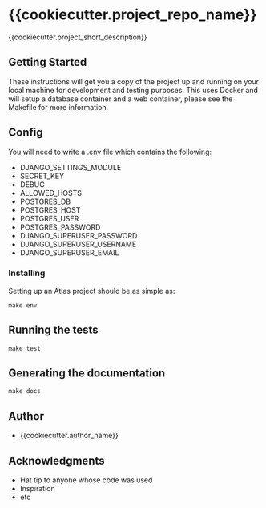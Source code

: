 # {{cookiecutter.project_repo_name}}

{{cookiecutter.project_short_description}}

## Getting Started

These instructions will get you a copy of the project up and running on your local machine for development and testing purposes. This uses Docker and will setup a database container and a web container, please see the Makefile for more information.

## Config

You will need to write a .env file which contains the following:

* DJANGO_SETTINGS_MODULE
* SECRET_KEY
* DEBUG
* ALLOWED_HOSTS
* POSTGRES_DB
* POSTGRES_HOST
* POSTGRES_USER
* POSTGRES_PASSWORD
* DJANGO_SUPERUSER_PASSWORD
* DJANGO_SUPERUSER_USERNAME
* DJANGO_SUPERUSER_EMAIL

### Installing

Setting up an Atlas project should be as simple as:

```
make env
```

## Running the tests

```
make test
```

## Generating the documentation

```
make docs
```

## Author

* {{cookiecutter.author_name}}

## Acknowledgments

* Hat tip to anyone whose code was used
* Inspiration
* etc


